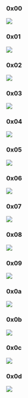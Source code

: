 ### 0x00
![](../MEME/0.jpg)
### 0x01
![](../MEME/1.jpg)
### 0x02
![](../MEME/2.jpg)
### 0x03
![](../MEME/3.jpg)
### 0x04
![](../MEME/4.jpg)
### 0x05
![](../MEME/5.jpg)
### 0x06
![](../MEME/6.jpg)
### 0x07
![](../MEME/7.jpg)
### 0x08
![](../MEME/8.jpg)
### 0x09
![](../MEME/9.jpg)
### 0x0a
![](../MEME/10.jpg)
### 0x0b
![](../MEME/11.jpg)
### 0x0c
![](../MEME/12.jpg)
### 0x0d
![](../MEME/13.jpg)